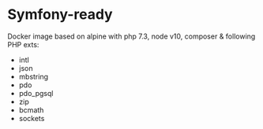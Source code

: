 Symfony-ready
=============

Docker image based on alpine with php 7.3, node v10, composer & following PHP exts:
- intl
- json
- mbstring
- pdo
- pdo_pgsql
- zip
- bcmath
- sockets

